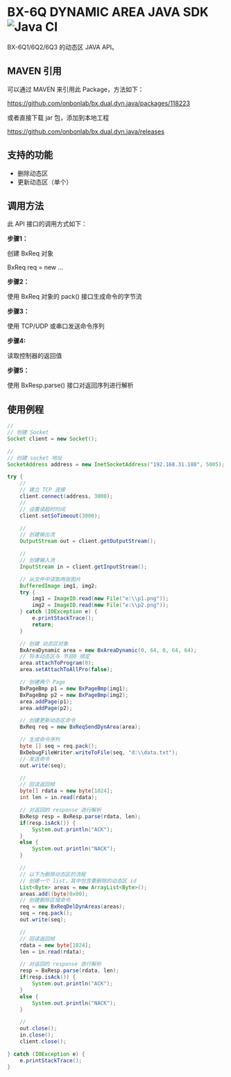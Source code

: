 # BX-6Q DYNAMIC AREA JAVA SDK ![Java CI](https://github.com/onbonlab/bx.dual.dyn.java/workflows/Java%20CI/badge.svg)

BX-6Q1/6Q2/6Q3 的动态区 JAVA API。

## MAVEN 引用
可以通过 MAVEN 来引用此 Package，方法如下：

https://github.com/onbonlab/bx.dual.dyn.java/packages/118223

或者直接下载 jar 包，添加到本地工程

https://github.com/onbonlab/bx.dual.dyn.java/releases

## 支持的功能
* 删除动态区
* 更新动态区（单个）
## 调用方法
此 API 接口的调用方式如下：

**步骤1：**

创建 BxReq 对象

BxReq req = new ...

**步骤2：**

使用 BxReq 对象的 pack() 接口生成命令的字节流

**步骤3：**

使用 TCP/UDP 或串口发送命令序列

**步骤4:**

读取控制器的返回值

**步骤5：**

使用 BxResp.parse() 接口对返回序列进行解析

## 使用例程

```java
//
// 创建 Socket
Socket client = new Socket();

//
// 创建 socket 地址
SocketAddress address = new InetSocketAddress("192.168.31.188", 5005);

try {
	//
	// 建立 TCP 连接
	client.connect(address, 3000);
	//
	// 设置读超时时间
	client.setSoTimeout(3000);

	//
	// 创建输出流
	OutputStream out = client.getOutputStream();

	//
	// 创建输入流
	InputStream in = client.getInputStream();

	// 从文件中读取两张图片
	BufferedImage img1, img2;
	try {
		img1 = ImageIO.read(new File("e:\\p1.png"));
		img2 = ImageIO.read(new File("e:\\p2.png"));
	} catch (IOException e) {
		e.printStackTrace();
		return;
	}

	// 创建 动态区对象
	BxAreaDynamic area = new BxAreaDynamic(0, 64, 0, 64, 64);
	// 将本动态区与 节目0 绑定
	area.attachToProgram(0);
	area.setAttachToAllPro(false);

	// 创建两个 Page
	BxPageBmp p1 = new BxPageBmp(img1);
	BxPageBmp p2 = new BxPageBmp(img2);
	area.addPage(p1);
	area.addPage(p2);

	// 创建更新动态区命令
	BxReq req = new BxReqSendDynArea(area);

	// 生成命令序列
	byte [] seq = req.pack();
	BxDebugFileWriter.writeToFile(seq, "d:\\data.txt");
	// 发送命令
	out.write(seq);

	//
	// 回读返回帧
	byte[] rdata = new byte[1024];
	int len = in.read(rdata);

	// 对返回的 response 进行解析
	BxResp resp = BxResp.parse(rdata, len);
	if(resp.isAck()) {
		System.out.println("ACK");
	}
	else {
		System.out.println("NACK");
	}

	//
	// 以下为删除动态区的流程
	// 创建一个 list，其中包含要删除的动态区 id
	List<Byte> areas = new ArrayList<Byte>();
	areas.add((byte)0x00);
	// 创建删除区域命令
	req = new BxReqDelDynAreas(areas);
	seq = req.pack();
	out.write(seq);

	//
	// 回读返回帧
	rdata = new byte[1024];
	len = in.read(rdata);

	// 对返回的 response 进行解析
	resp = BxResp.parse(rdata, len);
	if(resp.isAck()) {
		System.out.println("ACK");
	}
	else {
		System.out.println("NACK");
	}

	//
	out.close();
	in.close();
	client.close();

} catch (IOException e) {
	e.printStackTrace();
}
```

